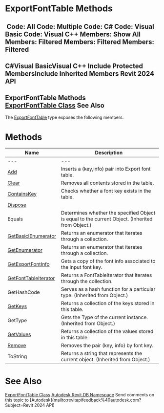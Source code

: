 # ExportFontTable Methods

﻿
 Code: All Code: Multiple Code: C# Code: Visual Basic Code: Visual C++  Members: Show All Members: Filtered Members: Filtered Members: Filtered   
---  
C#Visual BasicVisual C++
Include Protected MembersInclude Inherited Members
Revit 2024 API  
---  
ExportFontTable Methods  
[ExportFontTable Class](b3b4f237-f7f3-ced4-be3d-721f7ac05832.md "ExportFontTable Class") See Also  
---  
The [ExportFontTable](b3b4f237-f7f3-ced4-be3d-721f7ac05832.md "ExportFontTable Class") type exposes the following members.
# Methods
| Name | Description |
| --- | --- |
| --- | --- | --- |
| [Add](b60b8eea-4b07-f39a-53c5-6bdb8491df02.md "Add Method") | Inserts a (key,info) pair into Export font table. |
| [Clear](87e2b7d1-c42c-8c24-fdd2-21ee5f757800.md "Clear Method") | Removes all contents stored in the table. |
| [ContainsKey](45137da1-46e2-e0a1-5eaf-e8ad58d18940.md "ContainsKey Method") | Checks whether a font key exists in the table. |
| [Dispose](473351c4-e527-8550-1da9-fd4a6288cf51.md "Dispose Method") |
| Equals | Determines whether the specified Object is equal to the current Object. (Inherited from Object.) |
| [GetBasicIEnumerator](6a8e652f-883c-e09b-42eb-ef672356d951.md "GetBasicIEnumerator Method") | Returns an enumerator that iterates through a collection. |
| [GetEnumerator](2e33c911-e7a0-b797-00e5-16b8a3747903.md "GetEnumerator Method") | Returns an enumerator that iterates through a collection. |
| [GetExportFontInfo](fd36a0ee-28b7-9521-c90d-3b27f8e0bec0.md "GetExportFontInfo Method") | Gets a copy of the font info associated to the input font key. |
| [GetFontTableIterator](306f098d-8847-c938-ccb0-f941d233d252.md "GetFontTableIterator Method") | Returns a FontTableIterator that iterates through the collection. |
| GetHashCode | Serves as a hash function for a particular type.  (Inherited from Object.) |
| [GetKeys](9dae03bf-c7d8-a10b-329d-f6fb01c23d30.md "GetKeys Method") | Returns a collection of the keys stored in this table. |
| GetType | Gets the Type of the current instance. (Inherited from Object.) |
| [GetValues](d469e2a4-dc15-61e6-4af4-17b6010b093b.md "GetValues Method") | Returns a collection of the values stored in this table. |
| [Remove](c0b78086-76f6-5e40-1f92-23da17c7a324.md "Remove Method") | Removes the pair (key, info) by font key. |
| ToString | Returns a string that represents the current object. (Inherited from Object.) |

# See Also
[ExportFontTable Class](b3b4f237-f7f3-ced4-be3d-721f7ac05832.md "ExportFontTable Class")
[Autodesk.Revit.DB Namespace](87546ba7-461b-c646-cbb1-2cb8f5bff8b2.md "Autodesk.Revit.DB Namespace")
Send comments on this topic to [Autodesk](mailto:revitapifeedback%40autodesk.com?Subject=Revit 2024 API)